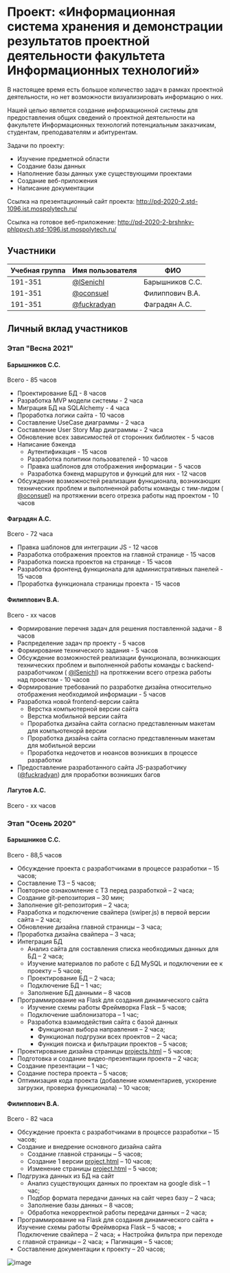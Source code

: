 # Проект: «Информационная система хранения и демонстрации результатов проектной деятельности факультета Информационных технологий»

В настоящее время есть большое количество задач в рамках проектной деятельности, но нет возможности визуализировать информацию о них. 

Нашей целью является создание информационной системы для предоставления общих сведений о проектной деятельности на факультете Информационных технологий потенциальным заказчикам, студентам, преподавателям и абитурентам.

Задачи по проекту:
- Изучение предметной области
- Создание базы данных
- Наполнение базы данных уже существующими проектами
- Создание веб-приложения
- Написание документации

Ссылка на презентационный сайт проекта: http://pd-2020-2.std-1096.ist.mospolytech.ru/

Ссылка на готовое веб-приложение: http://pd-2020-2-brshnkv-phlppvch.std-1096.ist.mospolytech.ru/

## Участники

| Учебная группа | Имя пользователя | ФИО                      |
|----------------|------------------|--------------------------|
| 191-351        | [@lSenichl](https://github.com/lSenichl)        | Барышников С.С.          |
| 191-351        | [@oconsuel](https://github.com/oconsuel)        | Филиппович В.А.          |
| 191-351        | [@fuckradyan](https://github.com/fuckradyan)    | Фаградян А.С.            |

## Личный вклад участников

### Этап "Весна 2021"

#### Барышников С.С.

Всего - 85 часов

-   Проектирование БД - 8 часов 
-   Разработка MVP модели системы - 2 часа
-   Миграция БД на SQLAlchemy - 4 часа
-   Проработка логики сайта - 10 часов 
-   Составление UseCase диаграммы - 2 часа
-   Составление User Story Map диаграммы - 2 часа
-   Обновление всех зависимостей от сторонних библиотек - 5 часов
-   Написание бэкенда
    +   Аутентификация - 15 часов
    +   Разработка политики пользователей - 10 часов
    +   Правка шаблонов для отображения информации - 5 часов
    +   Разработка бэкенд маршрутов и функций для них - 12 часов
-   Обсуждение возможностей реализации функционала, возникающих технических проблем и выполненной работы команды с тим-лидом ( [@oconsuel](https://github.com/oconsuel)) на протяжении всего отрезка работы над проектом - 10 часов  

#### Фаградян А.С.

Всего - 72 часа

-   Правка шаблонов для интеграции JS - 12 часов
-   Разработка отображения проектов на главной странице - 15 часов
-   Разработка поиска проектов на странице - 15 часов 
-   Разработка фронтенд функционала для административных панелей - 15 часов 
-   Проработка функционала страницы проекта - 15 часов

#### Филиппович В.А.

Всего - хх часов

-   Формирование перечня задач для решения поставленной задачи - 8 часов
-   Распределение задач пр проекту - 5 часов
-   Формирование технического задания - 5 часов 
-   Обсуждение возможностей реализации функционала, возникающих технических проблем и выполненной работы команды с backend-разработчиком ( [@lSenichl](https://github.com/lSenichl)) на протяжении всего отрезка работы над проектом - 10 часов 
-   Формирование требований по разработке дизайна относительно отображения необходимой информации - 5 часов
-   Разработка новой frontend-версии сайта
    +   Верстка компьютерной версии сайта
    +   Верстка мобильной версии сайта 
    +   Проработка дизайна сайта согласно представленным макетам для компьютенорй версии
    +   Проработка дизайна сайта согласно представленным макетам для мобильной версии
    +   Проработка недочетов и нюансов возникших в процессе разработки 
-   Предоставление разработанного сайта JS-разработчику ([@fuckradyan](https://github.com/fuckradyan)) для проработки возникших багов

    

#### Лагутов А.С. 

Всего - хх часов

### Этап "Осень 2020"

#### Барышников С.С.

Всего - 88,5 часов

-	Обсуждение проекта с разработчиками в процессе разработки – 15 часов;
-	Составление ТЗ – 5 часов;
-	Повторное ознакомление с ТЗ перед разработкой – 2 часа;
-	Создание git-репозитория – 30 мин;
-	Заполнение git-репозитория – 2 часа;
-	Разработка и подключение свайпера (swiper.js) в первой версии сайта – 2 часа;
-	Обновление дизайна главной страницы – 3 часа;
-	Проработка дизайна свайпера – 3 часа;
-	Интеграция БД
    +	Анализ сайта для составления списка необходимых данных для БД – 2 часа;
    +	Изучение материалов по работе с БД MySQL и подключении ее к проекту – 5 часов;
    +	Проектирование БД – 2 часа; 
    +	Подключение БД – 1 час;
    +	Заполнение БД данными – 8 часов
-	Программирование на Flask для создания динамического сайта
    +	Изучение схемы работы Фреймворка Flask – 5 часов;
    +	Подключение шаблонизатора – 1 час;
    +	Разработка взаимодействия сайта с базой данных
        +	Функционал выбора направления – 2 часа;
        +	Функционал подгрузки всех проектов – 2 часа;
        +	Функция поиска и фильтрации проектов – 5 часов;
-	Проектирование дизайна страницы [projects.html](src/project/templates/projects.html) – 5 часов;
-	Подготовка и создание видео-презентации проекта – 2 часа;
-	Создание презентации – 1 час;
-	Создание постера проекта – 5 часов;
-	Оптимизация кода проекта (добавление комментариев, ускорение загрузки, проверка функционала) – 10 часов;


#### Филиппович В.А.

Всего - 82 часа

-	Обсуждение проекта с разработчиками в процессе разработки – 15 часов;
-	Создание и внедрение основного дизайна сайта
    +	Создание главной страницы – 5 часов;
    +	Создание 1 версии [project.html](src/project/templates/project.html) – 10 часов;
    +	Изменение страницы [project.html](src/project/templates/project.html) – 5 часов;
-	Подгрузка данных из БД на сайт
    +	Анализ существующих данных по проектам на google disk – 1 час;
    +	Подбор формата передачи данных на сайт через базу – 2 часа;
    +	Заполнение базы данных – 8 часов;
    +	Обработка некорректной работы передачи данных – 2 часа;
-	 Программирование на Flask для создания динамического сайта
    +	Изучение схемы работы Фреймворка Flask – 5 часов;
    +	Подключение свайпера – 2 часа;
    +	Настройка фильтра при переходе с главной страницы – 2 часа;
    +	Пагинация – 5 часов;
-	Составление документации к проекту – 20 часов;

![image](https://user-images.githubusercontent.com/52798924/116533800-78f3f680-a8ea-11eb-9b4b-74448f67b76f.png)
